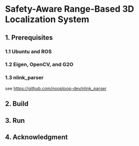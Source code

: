 # Safety-Aware Range-Based 3D Localization System
## 1. Prerequisites
### 1.1 Ubuntu and ROS

### 1.2 Eigen, OpenCV, and G2O

### 1.3 nlink_parser
see https://github.com/nooploop-dev/nlink_parser

## 2. Build

## 3. Run

## 4. Acknowledgment
